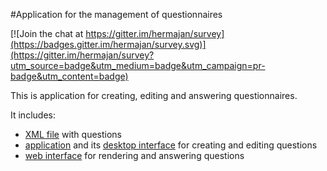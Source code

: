 #Application for the management of questionnaires

[![Join the chat at https://gitter.im/hermajan/survey](https://badges.gitter.im/hermajan/survey.svg)](https://gitter.im/hermajan/survey?utm_source=badge&utm_medium=badge&utm_campaign=pr-badge&utm_content=badge)

This is application for creating, editing and answering questionnaires.

It includes:
* [XML file](https://github.com/hermajan/survey/wiki/XML-database) with questions
* [application](https://github.com/hermajan/survey/wiki/Java-application) and its [desktop interface](https://github.com/hermajan/survey/wiki/Desktop-Interface) for creating and editing questions
* [web interface](https://github.com/hermajan/survey/wiki/Web-interface) for rendering and answering questions
